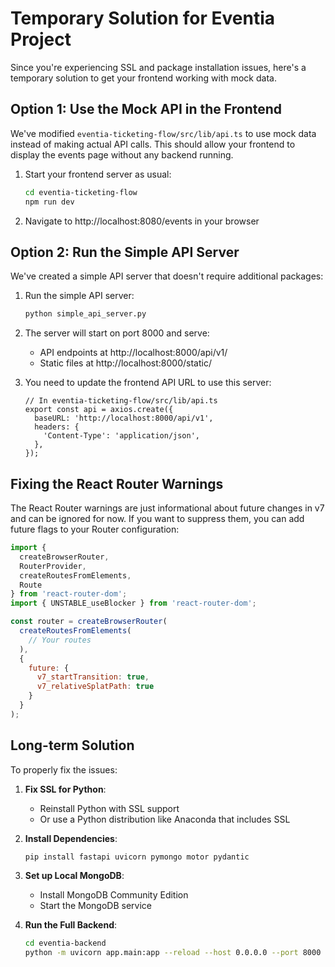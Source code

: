 # Temporary Solution for Eventia Project

Since you're experiencing SSL and package installation issues, here's a temporary solution to get your frontend working with mock data.

## Option 1: Use the Mock API in the Frontend

We've modified `eventia-ticketing-flow/src/lib/api.ts` to use mock data instead of making actual API calls. This should allow your frontend to display the events page without any backend running.

1. Start your frontend server as usual:
   ```bash
   cd eventia-ticketing-flow
   npm run dev
   ```

2. Navigate to http://localhost:8080/events in your browser

## Option 2: Run the Simple API Server

We've created a simple API server that doesn't require additional packages:

1. Run the simple API server:
   ```bash
   python simple_api_server.py
   ```

2. The server will start on port 8000 and serve:
   - API endpoints at http://localhost:8000/api/v1/
   - Static files at http://localhost:8000/static/

3. You need to update the frontend API URL to use this server:
   ```
   // In eventia-ticketing-flow/src/lib/api.ts
   export const api = axios.create({
     baseURL: 'http://localhost:8000/api/v1',
     headers: {
       'Content-Type': 'application/json',
     },
   });
   ```

## Fixing the React Router Warnings

The React Router warnings are just informational about future changes in v7 and can be ignored for now. If you want to suppress them, you can add future flags to your Router configuration:

```jsx
import { 
  createBrowserRouter, 
  RouterProvider,
  createRoutesFromElements,
  Route
} from 'react-router-dom';
import { UNSTABLE_useBlocker } from 'react-router-dom';

const router = createBrowserRouter(
  createRoutesFromElements(
    // Your routes
  ),
  {
    future: {
      v7_startTransition: true,
      v7_relativeSplatPath: true
    }
  }
);
```

## Long-term Solution

To properly fix the issues:

1. **Fix SSL for Python**: 
   - Reinstall Python with SSL support
   - Or use a Python distribution like Anaconda that includes SSL

2. **Install Dependencies**:
   ```bash
   pip install fastapi uvicorn pymongo motor pydantic
   ```

3. **Set up Local MongoDB**:
   - Install MongoDB Community Edition
   - Start the MongoDB service

4. **Run the Full Backend**:
   ```bash
   cd eventia-backend
   python -m uvicorn app.main:app --reload --host 0.0.0.0 --port 8000
   ``` 